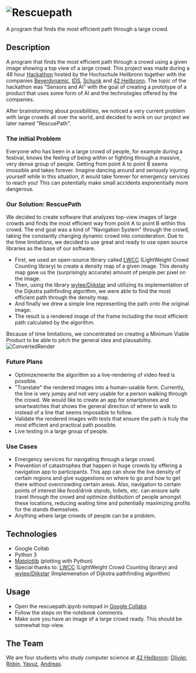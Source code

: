 # ![Rescuepath](https://user-images.githubusercontent.com/86598034/147409201-2f75ae4d-8c87-44f0-9b8c-72c945416347.png)
A program that finds the most efficient path through a large crowd.

## Description
A program that finds the most efficient path through a crowd using a given image showing a top view of a large crowd.
This project was made during a 48 hour [Hackathon](https://www.hck-hnx.de/) hosted by the Hochschule Heilbronn together with the companies [Beyerdynamic](https://www.beyerdynamic.de/), [IDS](https://de.ids-imaging.com/), [Schunk](https://schunk.com/de_de/startseite/) and [42 Heilbronn](https://www.42heilbronn.de/en/).
The topic of the hackathon was "Sensors and AI" with the goal of creating a prototype of a product that uses some form of AI and the technologies offered by the companies.

After brainstorming about possibilities, we noticed a very current problem with large crowds all over the world, and decided to work on our project we later named "RescuePath".
### The initial Problem
Everyone who has been in a large crowd of people, for example during a festival, knows the feeling of being within or fighting through a massive, very dense group of people. Getting from point A to point B seems imossible and takes forever.
Imagine dancing around and seriously injuring yourself while in this situation, it would take forever for emergency services to reach you! This can potentially make small accidents exponentially more dangerous.

### Our Solution: RescuePath
We decided to create software that analyzes top-view images of large crowds and finds the most efficient way from point A to point B within this crowd. The end goal was a kind of "Navigation System" through the crowd, taking the constantly changing dynamic crowd into consideration.
Due to the time limitations, we decided to use great and ready to use open source libraries as the base of our software.
- First, we used an open-source library called [LWCC](https://github.com/tersekmatija/lwcc) (LightWeight Crowd Counting library) to create a density map of a given image. This density map gave us the (surprisingly accurate) amount of people per pixel on the image.
- Then, using the library [wylee/Dijkstar](https://github.com/wylee/Dijkstar) and utilizing its implementation of the Dijkstra pathfinding algorithm, we were able to find the most efficient path through the density map.
- And finally we drew a simple line representing the path onto the original image.
- The result is a rendered image of the frame including the most efficient path calculated by the algorithm.

Because of time limitations, we concentrated on creating a Minimum Viable Product to be able to pitch the general idea and plausability.
![ConvertedRender](https://user-images.githubusercontent.com/86598034/147410846-f4f8f4b6-a731-4a0b-bda8-3dc69a9da6d0.gif)
### Future Plans
- Optimize/rewrite the algorithm so a live-rendering of video feed is possible.
- "Translate" the rendered images into a human-usable form. Currently, the line is very jumpy and not very usable for a person walking through the crowd. We would like to create an app for smartphones and smartwatches that shows the general direction of where to walk to instead of a line that seems impossible to follow.
- Validate the rendered images with tests that ensure the path is truly the most efficient and practical path possible.
- Live testing in a large group of people.

### Use Cases
- Emergency services for navigating through a large crowd.
- Prevention of catastrophes that happen in huge crowds by offering a navigation app to participants.
  This app can show the live density of certain regions and give suggestions on where to go and how to get there without overcrowding certain areas. Also, navigation to certain points of interest like food/drink stands, toilets, etc. can ensure safe travel through the crowd and optimize distibution of people amongst these locations, reducing waiting time and potentially maximizing profits for the stands themselves.
- Anything where large crowds of people can be a problem.

## Technologies
- Google Collab
- Python 3
- [Matplotlib](https://github.com/matplotlib/matplotlib) (plotting with Python)
- Special thanks to: [LWCC](https://github.com/tersekmatija/lwcc) (LightWeight Crowd Counting library)
and
[wylee/Dijkstar](https://github.com/wylee/Dijkstar) (Implemenation of Dijkstra pathfinding algorithm)


## Usage
- Open the rescuepath.ipynb notepad in [Google Collabs](https://colab.research.google.com/)
- Follow the steps on the notebook comments.
- Make sure you have an image of a large crowd ready. This should be somewhat top-view.

## The Team
We are four students who study computer science at [42 Heilbronn](https://www.42heilbronn.de/en/):
[Olivier](https://github.com/FunkyOctopus),
[Robin](https://github.com/Radel-24),
[Yavuz](https://github.com/yavuzsonmez),
[Andreas](https://github.com/realisticDonut).
